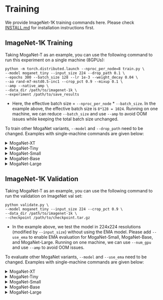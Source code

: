 # Training

We provide ImageNet-1K training commands here. Please check [INSTALL.md](INSTALL.md) for installation instructions first.

## ImageNet-1K Training

Taking MogaNet-T as an example, you can use the following command to run this experiment on a single machine (8GPUs): 
```
python -m torch.distributed.launch --nproc_per_node=8 train.py \
--model moganet_tiny --input_size 224 --drop_path 0.1 \
--epochs 300 --batch_size 128 --lr 1e-3 --weight_decay 0.04 \
--aa rand-m7-mstd0.5-inc1 --crop_pct 0.9 --mixup 0.1 \
--amp --native_amp \
--data_dir /path/to/imagenet-1k \
--experiment /path/to/save_results
```

- Here, the effective batch size = `--nproc_per_node` * `--batch_size`. In the example above, the effective batch size is `8*128 = 1024`. Running on one machine, we can reduce `--batch_size` and use `--amp` to avoid OOM issues while keeping the total batch size unchanged.

To train other MogaNet variants, `--model` and `--drop_path` need to be changed. Examples with single-machine commands are given below:


<details>
<summary>
MogaNet-XT
</summary>
Single-machine (8GPUs) with the input size of 224:

```
python -m torch.distributed.launch --nproc_per_node=8 train.py \
--model moganet_xtiny --input_size 224 --drop_path 0.05 \
--epochs 300 --batch_size 128 --lr 1e-3 --weight_decay 0.03 \
--aa rand-m7-mstd0.5-inc1 --crop_pct 0.9 --mixup 0.1 \
--amp --native_amp \
--data_dir /path/to/imagenet-1k \
--experiment /path/to/save_results
```
</details>

<details>
<summary>
MogaNet-Tiny
</summary>
Single-machine (8GPUs) with the input size of 224:

```
python -m torch.distributed.launch --nproc_per_node=8 train.py \
--model moganet_tiny --input_size 224 --drop_path 0.1 \
--epochs 300 --batch_size 128 --lr 1e-3 --weight_decay 0.04 \
--aa rand-m7-mstd0.5-inc1 --crop_pct 0.9 --mixup 0.1 \
--amp --native_amp \
--data_dir /path/to/imagenet-1k \
--experiment /path/to/save_results
```

Single-machine (8GPUs) with the input size of 256:

```
python -m torch.distributed.launch --nproc_per_node=8 train.py \
--model moganet_tiny --input_size 256 --drop_path 0.1 \
--epochs 300 --batch_size 128 --lr 1e-3 --weight_decay 0.04 \
--aa rand-m7-mstd0.5-inc1 --crop_pct 0.9 --mixup 0.1 \
--amp --native_amp \
--data_dir /path/to/imagenet-1k \
--experiment /path/to/save_results
```
</details>

<details>
<summary>
MogaNet-Small
</summary>
Single-machine (8GPUs) with the input size of 224 with EMA (you can evaluate it without EMA):

```
python -m torch.distributed.launch --nproc_per_node=8 train.py \
--model moganet_small --input_size 224 --drop_path 0.1 \
--epochs 300 --batch_size 128 --lr 1e-3 --weight_decay 0.05 \
--crop_pct 0.9 \
--model_ema --model_ema_decay 0.9999 \
--data_dir /path/to/imagenet-1k \
--experiment /path/to/save_results
```
</details>

<details>
<summary>
MogaNet-Base
</summary>
Single-machine (8GPUs) with the input size of 224 with EMA:

```
python -m torch.distributed.launch --nproc_per_node=8 train.py \
--model moganet_base --input_size 224 --drop_path 0.2 \
--epochs 300 --batch_size 128 --lr 1e-3 --weight_decay 0.05 \
--crop_pct 0.9 \
--model_ema --model_ema_decay 0.9999 \
--data_dir /path/to/imagenet-1k \
--experiment /path/to/save_results
```
</details>

<details>
<summary>
MogaNet-Large
</summary>
Single-machine (8GPUs) with the input size of 224 with EMA:

```
python -m torch.distributed.launch --nproc_per_node=8 train.py \
--model moganet_large --input_size 224 --drop_path 0.3 \
--epochs 300 --batch_size 128 --lr 1e-3 --weight_decay 0.05 \
--crop_pct 0.9 \
--model_ema --model_ema_decay 0.9999 \
--data_dir /path/to/imagenet-1k \
--experiment /path/to/save_results
```
</details>


## ImageNet-1K Validation

Taking MogaNet-T as an example, you can use the following command to run the validation on ImageNet val set: 
```
python validate.py \
--model moganet_tiny --input_size 224 --crop_pct 0.9 \
--data_dir /path/to/imagenet-1k \
--checkpoint /path/to/checkpoint.tar.gz
```

- In the example above, we test the model in 224x224 resolutions (modified by `--input_size`) without using the EMA model. Please add `--use_ema` to enable EMA evaluation for MogaNet-Small, MogaNet-Base, and MogaNet-Large. Running on one machine, we can use `--num_gpu` and use `--amp` to avoid OOM issues.

To evaluate other MogaNet variants, `--model` and `--use_ema` need to be changed. Examples with single-machine commands are given below:

<details>
<summary>
MogaNet-XT
</summary>
Single-machine (8GPUs) with the input size of 224:

```
python validate.py \
--model moganet_xtiny --input_size 224 --crop_pct 0.9 --num_gpu 8 \
--data_dir /path/to/imagenet-1k \
--checkpoint /path/to/checkpoint.tar.gz
```
</details>

<details>
<summary>
MogaNet-Tiny
</summary>
Single-machine (8GPUs) with the input size of 224:

```
python validate.py \
--model moganet_tiny --input_size 224 --crop_pct 0.9 --num_gpu 8 \
--data_dir /path/to/imagenet-1k \
--checkpoint /path/to/checkpoint.tar.gz
```
</details>

<details>
<summary>
MogaNet-Small
</summary>
Single-machine (8GPUs) with the input size of 224:

```
python validate.py \
--model moganet_small --input_size 224 --crop_pct 0.9 --num_gpu 8 --use_ema \
--data_dir /path/to/imagenet-1k \
--checkpoint /path/to/checkpoint.tar.gz
```
</details>

<details>
<summary>
MogaNet-Base
</summary>
Single-machine (8GPUs) with the input size of 224:

```
python validate.py \
--model moganet_base --input_size 224 --crop_pct 0.9 --num_gpu 8 --use_ema \
--data_dir /path/to/imagenet-1k \
--checkpoint /path/to/checkpoint.tar.gz
```
</details>

<details>
<summary>
MogaNet-Large
</summary>
Single-machine (8GPUs) with the input size of 224:

```
python validate.py \
--model moganet_large --input_size 224 --crop_pct 0.9 --num_gpu 8 --use_ema \
--data_dir /path/to/imagenet-1k \
--checkpoint /path/to/checkpoint.tar.gz
```
</details>

